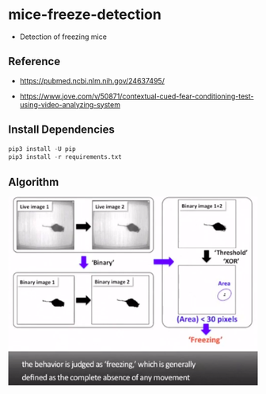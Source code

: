 # mice-freeze-detection

- Detection of freezing mice

## Reference

- <https://pubmed.ncbi.nlm.nih.gov/24637495/>

- <https://www.jove.com/v/50871/contextual-cued-fear-conditioning-test-using-video-analyzing-system>

## Install Dependencies

```python
pip3 install -U pip
pip3 install -r requirements.txt
```

## Algorithm

![algo](img/algorithm.png)
